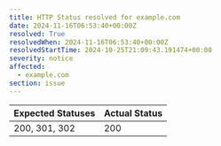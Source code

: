 ```yaml
---
title: HTTP Status resolved for example.com
date: 2024-11-16T06:53:40+00:00Z
resolved: True
resolvedWhen: 2024-11-16T06:53:40+00:00Z
resolvedStartTime: 2024-10-25T21:09:43.191474+00:00
severity: notice
affected:
  - example.com
section: issue
---
```


| Expected Statuses | Actual Status  |
|-------------------|----------------|
| 200, 301, 302 | 200 |
